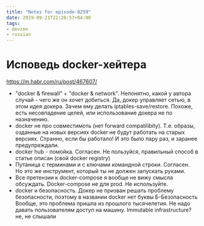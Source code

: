 ```yaml
---
title: "Notes for episode-0259"
date: 2019-09-21T22:26:57+04:00
tags:
- devzen
- russian
---
```


# Исповедь docker-хейтера
https://m.habr.com/ru/post/467607/

- "docker & firewall" + "docker & network". Непонятно, какой у автора случай - чего же он хочет добиться.
Да, докер управляет сетью, в этом идея докера. Зачем ему делать iptables-save/restore.
Похоже, есть несовпадение целей, или использование докера не по назначению.
- docker не про совместимоть (нет forward compatilibity). Т.е. образы, озданные на новых версиях docker не будут
работать на старых версиях. Странно, если бы работало! И это было пару раз, и заранее предупреждали.
- docker hub - помойка. Согласен. Не пользуйся, правильный способ в статье описан (свой docker registry)
- Путаница с терминами и с ключами командной строки. Согласен. Но это же инструмент, который ты не должен запускать руками.
- Все претензии к docker-compose я вообще не вижу смысла обсуждать. Docker-compose не для prod. Не используйте.
- docker и безопасность. Докер не призван решать проблему безопасности, поэтому в названии docker нет буквы Б-Безопасность
Вообще, это проблема пришла из прошлого тысячелетия. Не надо давать пользователям доступ на машину. 
Immutable infrastructure? не, не слышали

